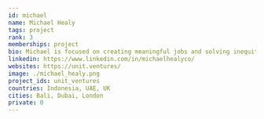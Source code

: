 ```yaml
---
id: michael
name: Michael Healy
tags: project
rank: 3
memberships: project
bio: Michael is focused on creating meaningful jobs and solving inequity. He is focused on social impact and positive change through education, entrepreneurship and empowering individuals. As the CEO of Unit.Ventures he connects providers and customers, as well as allows businesses and individuals to issue tokens for specific uses. Michael is a self-taught full-stack web developer and mobile engineer for iPhone and Android. He has digital design and video expertise which support in building useful products. Michael has built several successful businesses with exits ranging from Chatride, an encrypted peer-to-peer video conferencing technology, Ratemash, once one of the UK’s largest student social networks, the Wikileaks Android app and many niche mobile apps used by millions of users worldwide. Alongside starting and growing businesses, Michael has advised and supported startups, investors and corporates in Asia, Europe, Middle East and Latin America.
linkedin: https://www.linkedin.com/in/michaelhealyco/
websites: https://unit.ventures/
image: ./michael_healy.png
project_ids: unit_ventures
countries: Indonesia, UAE, UK
cities: Bali, Dubai, London
private: 0
---
```

